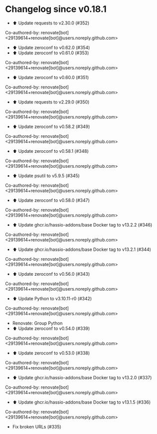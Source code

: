 # Changelog since v0.18.1
- ⬆️ Update requests to v2.30.0 (#352)

Co-authored-by: renovate[bot] <29139614+renovate[bot]@users.noreply.github.com> 
- ⬆️ Update zeroconf to v0.62.0 (#354) 
- ⬆️ Update zeroconf to v0.61.0 (#353)

Co-authored-by: renovate[bot] <29139614+renovate[bot]@users.noreply.github.com> 
- ⬆️ Update zeroconf to v0.60.0 (#351)

Co-authored-by: renovate[bot] <29139614+renovate[bot]@users.noreply.github.com> 
- ⬆️ Update requests to v2.29.0 (#350)

Co-authored-by: renovate[bot] <29139614+renovate[bot]@users.noreply.github.com> 
- ⬆️ Update zeroconf to v0.58.2 (#349)

Co-authored-by: renovate[bot] <29139614+renovate[bot]@users.noreply.github.com> 
- ⬆️ Update zeroconf to v0.58.1 (#348)

Co-authored-by: renovate[bot] <29139614+renovate[bot]@users.noreply.github.com> 
- ⬆️ Update psutil to v5.9.5 (#345)

Co-authored-by: renovate[bot] <29139614+renovate[bot]@users.noreply.github.com> 
- ⬆️ Update zeroconf to v0.58.0 (#347)

Co-authored-by: renovate[bot] <29139614+renovate[bot]@users.noreply.github.com> 
- ⬆️ Update ghcr.io/hassio-addons/base Docker tag to v13.2.2 (#346)

Co-authored-by: renovate[bot] <29139614+renovate[bot]@users.noreply.github.com> 
- ⬆️ Update ghcr.io/hassio-addons/base Docker tag to v13.2.1 (#344)

Co-authored-by: renovate[bot] <29139614+renovate[bot]@users.noreply.github.com> 
- ⬆️ Update zeroconf to v0.56.0 (#343)

Co-authored-by: renovate[bot] <29139614+renovate[bot]@users.noreply.github.com> 
- ⬆️ Update Python to v3.10.11-r0 (#342)

Co-authored-by: renovate[bot] <29139614+renovate[bot]@users.noreply.github.com> 
- Renovate: Group Python 
- ⬆️ Update zeroconf to v0.54.0 (#339)

Co-authored-by: renovate[bot] <29139614+renovate[bot]@users.noreply.github.com> 
- ⬆️ Update zeroconf to v0.53.0 (#338)

Co-authored-by: renovate[bot] <29139614+renovate[bot]@users.noreply.github.com> 
- ⬆️ Update ghcr.io/hassio-addons/base Docker tag to v13.2.0 (#337)

Co-authored-by: renovate[bot] <29139614+renovate[bot]@users.noreply.github.com> 
- ⬆️ Update ghcr.io/hassio-addons/base Docker tag to v13.1.5 (#336)

Co-authored-by: renovate[bot] <29139614+renovate[bot]@users.noreply.github.com> 
- Fix broken URLs (#335) 
